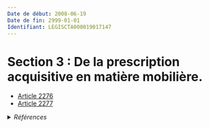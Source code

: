 ```yaml
---
Date de début: 2008-06-19
Date de fin: 2999-01-01
Identifiant: LEGISCTA000019017147
---
```


<h1>Section 3 : De la prescription acquisitive en matière mobilière.</h1>

- [Article 2276](article_2276.md)
- [Article 2277](article_2277.md)

<details>
  <summary><em>Références</em></summary>

  <h2>Articles faisant référence à la section</h2>
  
  <ul>
    <li>
      <a href="https://legal.tricoteuses.fr//redirection/LEGIARTI000019014275?vers=git&vers=legifrance">LOI n° 2008-561 du 17 juin 2008 portant réforme de la prescription en matière civile - article 2 ENTIEREMENT_MODIF</a> CREE source
    </li>
  </ul>
</details>
